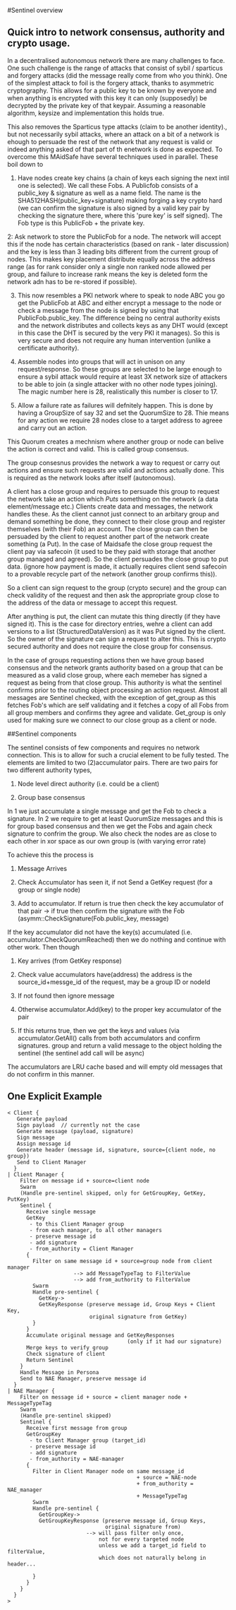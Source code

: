 
#Sentinel overview

## Quick intro to network consensus, authority and crypto usage.

In a decentralised autonomous network there are many challenges to face. One such challenge is the range of attacks that consist of sybil / sparticus and forgery attacks (did the message really come from who you think). One of the simplest attack to foil is the forgery attack, thanks to asymmetric cryptography. This allows for a public key to be known by everyone and when anything is encrypted with this key it can only (supposedly) be decrypted by the private key of that keypair. Assuming a reasonable algorithm, keysize and implementation this holds true.

This also removes the Sparticus type attacks (claim to be another identity)., but not necessarily sybil attacks, where an attack on a bit of a network is ehough to persuade the rest of the network that any request is valid or indeed anything asked of that part of th enetwork is done as expected. To overcome this MAidSafe have several techniques used in parallel. These boil down to

1. Have nodes create key chains (a chain of keys each signing the next intil one is selected). We call these Fobs. A Publicfob consists of a public_key & signature as well as a name field. The name is the SHA512HASH(public_key+signature) making forging a key crypto hard (we can confirm the signature is also signed by a valid key pair by checking the signature there, where this 'pure key' is self signed). The Fob type is this PublicFob + the private key.

2: Ask network to store the PublicFob for a node. The network will accept this if the node has certain characteristics (based on rank - later discussion) and the key is less than 3 leading bits different from the current group of nodes. This makes key placement distribute equally across the address range (as for rank consider only a single non ranked node allowed per group, and failure to increase rank means the key is deleted form the network adn has to be re-stored if possible).

3. This now resembles a PKI network where to speak to node ABC you go get the PublicFob at ABC and either encrypt a message to the node or check a message from the node is signed by using that PublicFob.public_key. The difference being no central authority exists and the network distributes and collects keys as any DHT would (except in this case the DHT is secured by the very PKI it manages). So this is very secure and does not require any human intervention (unlike a certificate authority).

4. Assemble nodes into groups that will act in unison on any request/response. So these groups are selected to be large enough to ensure a sybil attack would require at least 3X network size of attackers to be able to join (a single attacker with no other node types joining). The magic number here is 28, realistically this number is closer to 17.

5. Allow a failure rate as failures will defnitely happen. This is done by having a GroupSize of say 32 and set the QuorumSize to 28. Thie means for any action we require 28 nodes close to a target address to agreee and carry out an action.

This Quorum creates a mechnism where another group or node can belive the action is correct and valid. This is called group consensus.

The group consesnus provides the network a way to request or carry out actions and ensure such requests are valid and actions actually done. This is required as the network looks after itself (autonomous).

A client has a close group and requires to persuade this group to request the network take an action which *Puts* something on the network (a data element/message etc.) Clients create data and messages, the network handles these. As the client cannot just connect to an arbitary group and demand something be done, they connect to their close group and register themselves (with their Fob) an account. The close group can then be persuaded by the client to request another part of the network create something (a Put). In the case of Maidsafe the close group request the client pay via safecoin (it used to be they paid with storage that another group managed and agreed). So the client persuades the close group to put data. (ignore how payment is made, it actually requires client send safecoin to a provable recycle part of the network (another group confirms this)).

So a client can sign request to the group (crypto secure) and the group can check validity of the request and then ask the appropriate group close to the address of the data or message to accept this request.

After anything is put, the client can mutate this thing directly (if they have signed it). This is the case for directory entries, wehre a client can add versions to a list (StructuredDataVersion) as it was Put signed by the client. So the owner of the signature can sign a request to alter this. This is crypto secured authority and does not require the close group for consensus.

In the case of groups requesting actions then we have group based consensus and the network grants authority based on a group that can be measured as a valid close group, where each memeber has signed a request as being from that close group. This authority is what the sentinel confirms prior to the routing object processing an action request.
Almost all messages are Sentinel checked, with the exception of get_group as this fetches Fob's which are self validating and it fetches a copy of all Fobs from all group members and confirms they agree and validate. Get_group is only used for making sure we connect to our close group as a client or node.  

##Sentinel components

The sentinel consists of few components and requires no network connection. This is to allow for such a crucial element to be fully tested. The elements are limited to two (2)accumulator pairs. There are two pairs for two different authority types,

1. Node level direct authority (i.e. could be a client)

2. Group base consensus

In 1 we just accumulate a single message and get the Fob to check a signature.
In 2 we require to get at least QuorumSize messages and this is for group based consensus and then we get the Fobs and again check signature to confrim the group. We also check the nodes are as close to each other in xor space as our own group is (with varying error rate)

To achieve this the process is

1. Message Arrives

2. Check Accumulator has seen it, if not Send a GetKey request (for a group or single node)

3. Add to accumulator. If return is true then check the key accumulator of that pair -> if true then confirm the signature with the Fob (asymm::CheckSignature(Fob.public_key, message)

If the key accumulator did not have the key(s) accumulated (i.e. accumulator.CheckQuorumReached) then we do nothing and continue with other work. Then though

1. Key arrives (from GetKey response)

2. Check value accumulators have(address) the address is the source_id+messge_id of the request, may be a group ID or nodeId

3. If not found then ignore message

4. Otherwise accumulator.Add(key) to the proper key accumulator of the pair

5. If this returns true, then we get the keys and values (via accumulator.GetAll() calls from both accumulators and confirm signatures. group and return a valid message to the object holding the sentinel (the sentinel add call will be async)

The accumulators are LRU cache based and will empty old messages that do not confirm in this manner.

## One Explicit Example

    < Client {
       Generate payload
       Sign payload  // currently not the case
       Generate message (payload, signature)
       Sign message
       Assign message id
       Generate header (message id, signature, source={client node, no group})
       Send to Client Manager
      }
    | Client Manager {
        Filter on message id + source=client node
        Swarm
        (Handle pre-sentinel skipped, only for GetGroupKey, GetKey, PutKey)
        Sentinel {
          Receive single message
          GetKey
           - to this Client Manager group
           - from each manager, to all other managers
           - preserve message id
           - add signature
           - from_authority = Client Manager
          {
            Filter on same message id + source=group node from client manager
                         --> add MessageTypeTag to FilterValue
                         --> add from_authority to FilterValue
            Swarm
            Handle pre-sentinel {
              GetKey->
              GetKeyResponse (preserve message id, Group Keys + Client Key,
                              original signature from GetKey)
            }
          }
          Accumulate original message and GetKeyResponses
                                          (only if it had our signature)
          Merge keys to verify group
          Check signature of client
          Return Sentinel
        }
        Handle Message in Persona
        Send to NAE Manager, preserve message id
      }
    | NAE Manager {
        Filter on message id + source = client manager node + MessageTypeTag
        Swarm
        (Handle pre-sentinel skipped)
        Sentinel {
          Receive first message from group
          GetGroupKey
           - to Client Manager group (target_id)
           - preserve message id
           - add signature
           - from_authority = NAE-manager
          {
            Filter in Client Manager node on same message_id
                                             + source = NAE-node
                                             + from_authority = NAE_manager
                                             + MessageTypeTag
            Swarm
            Handle pre-sentinel {
              GetGroupKey->
              GetGroupKeyResponse (preserve message id, Group Keys,
                                   original signature from)
                             --> will pass filter only once,
                                 not for every targeted node
                                 unless we add a target_id field to filterValue,
                                 which does not naturally belong in header...

            }
          }
        }
      }
    >
